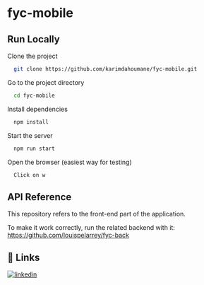 # fyc-mobile

## Run Locally

Clone the project

```bash
  git clone https://github.com/karimdahoumane/fyc-mobile.git
```

Go to the project directory

```bash
  cd fyc-mobile
```

Install dependencies

```bash
  npm install
```

Start the server

```bash
  npm run start
```

Open the browser (easiest way for testing)

```bash
  Click on w
```

## API Reference

This repository refers to the front-end part of the application.

To make it work correctly, run the related backend with it: https://github.com/louispelarrey/fyc-back


## 🔗 Links
[![linkedin](https://img.shields.io/badge/linkedin-0A66C2?style=for-the-badge&logo=linkedin&logoColor=white)](https://www.linkedin.com/in/karimdahoumane/)
